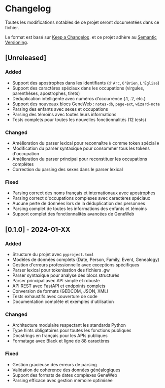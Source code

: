 # Changelog

Toutes les modifications notables de ce projet seront documentées dans ce fichier.

Le format est basé sur [Keep a Changelog](https://keepachangelog.com/fr/1.0.0/),
et ce projet adhère au [Semantic Versioning](https://semver.org/spec/v2.0.0.html).

## [Unreleased]

### Added
- Support des apostrophes dans les identifiants (`d'Arc`, `O'Brien`, `L'Église`)
- Support des caractères spéciaux dans les occupations (virgules, parenthèses, apostrophes, tirets)
- Déduplication intelligente avec numéros d'occurrence (.1, .2, etc.)
- Support des nouveaux blocs GeneWeb : `notes-db`, `page-ext`, `wizard-note`
- Parsing des enfants avec sexes et occupations
- Parsing des témoins avec toutes leurs informations
- Tests complets pour toutes les nouvelles fonctionnalités (12 tests)

### Changed
- Amélioration du parser lexical pour reconnaître `h` comme token spécial `H`
- Modification du parser syntaxique pour consommer tous les tokens d'occupation
- Amélioration du parser principal pour reconstituer les occupations complètes
- Correction du parsing des sexes dans le parser lexical

### Fixed
- Parsing correct des noms français et internationaux avec apostrophes
- Parsing correct d'occupations complexes avec caractères spéciaux
- Aucune perte de données lors de la déduplication des personnes
- Parsing complet de toutes les informations des enfants et témoins
- Support complet des fonctionnalités avancées de GeneWeb

## [0.1.0] - 2024-01-XX

### Added
- Structure du projet avec `pyproject.toml`
- Modèles de données complets (Date, Person, Family, Event, Genealogy)
- Gestion d'erreurs professionnelle avec exceptions spécifiques
- Parser lexical pour tokenisation des fichiers .gw
- Parser syntaxique pour analyse des blocs structurés
- Parser principal avec API simple et robuste
- API REST avec FastAPI et endpoints complets
- Conversion de formats (GEDCOM, JSON, XML)
- Tests exhaustifs avec couverture de code
- Documentation complète et exemples d'utilisation

### Changed
- Architecture modulaire respectant les standards Python
- Type hints obligatoires pour toutes les fonctions publiques
- Docstrings en français pour les APIs publiques
- Formatage avec Black et ligne de 88 caractères

### Fixed
- Gestion gracieuse des erreurs de parsing
- Validation de cohérence des données généalogiques
- Support des formats de dates complexes GeneWeb
- Parsing efficace avec gestion mémoire optimisée
